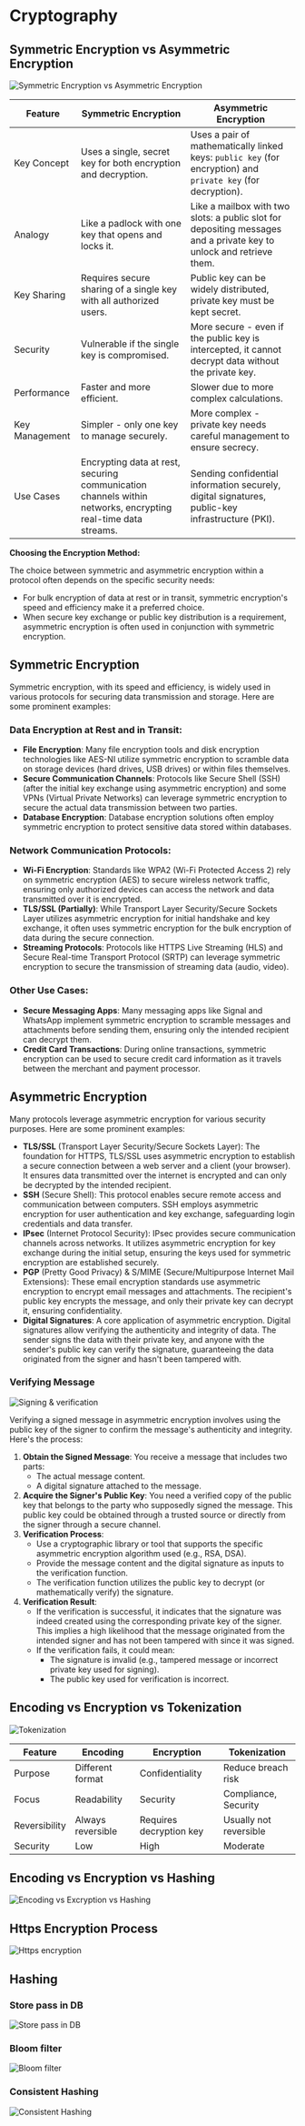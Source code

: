 # Cryptography

## Symmetric Encryption vs Asymmetric Encryption

![Symmetric Encryption vs Asymmetric Encryption](https://i.pinimg.com/originals/21/29/6f/21296f2bb7bd5429c775a4a952b817ef.gif)

Feature	| Symmetric Encryption	|  Asymmetric Encryption
----- | ---- | ----
Key Concept	| Uses a single, secret key for both encryption and decryption.	| Uses a pair of mathematically linked keys: `public key` (for encryption) and `private key` (for decryption).
Analogy |	Like a padlock with one key that opens and locks it. | 	Like a mailbox with two slots: a public slot for depositing messages and a private key to unlock and retrieve them.
Key Sharing	| Requires secure sharing of a single key with all authorized users. | 	Public key can be widely distributed, private key must be kept secret.
Security	| Vulnerable if the single key is compromised. | 	More secure - even if the public key is intercepted, it cannot decrypt data without the private key.
Performance	| Faster and more efficient. |	Slower due to more complex calculations.
Key Management |	Simpler - only one key to manage securely. | 	More complex - private key needs careful management to ensure secrecy.
Use Cases	| Encrypting data at rest, securing communication channels within networks, encrypting real-time data streams. |	Sending confidential information securely, digital signatures, public-key infrastructure (PKI).


**Choosing the Encryption Method:**

The choice between symmetric and asymmetric encryption within a protocol often depends on the specific security needs:

- For bulk encryption of data at rest or in transit, symmetric encryption's speed and efficiency make it a preferred choice.
- When secure key exchange or public key distribution is a requirement, asymmetric encryption is often used in conjunction with symmetric encryption.

## Symmetric Encryption

Symmetric encryption, with its speed and efficiency, is widely used in various protocols for securing data transmission and storage. Here are some prominent examples:

### Data Encryption at Rest and in Transit:

- **File Encryption**: Many file encryption tools and disk encryption technologies like AES-NI utilize symmetric encryption to scramble data on storage devices (hard drives, USB drives) or within files themselves.
- **Secure Communication Channels**: Protocols like Secure Shell (SSH) (after the initial key exchange using asymmetric encryption) and some VPNs (Virtual Private Networks) can leverage symmetric encryption to secure the actual data transmission between two parties.
- **Database Encryption**: Database encryption solutions often employ symmetric encryption to protect sensitive data stored within databases.

### Network Communication Protocols:

- **Wi-Fi Encryption**: Standards like WPA2 (Wi-Fi Protected Access 2) rely on symmetric encryption (AES) to secure wireless network traffic, ensuring only authorized devices can access the network and data transmitted over it is encrypted.
- **TLS/SSL (Partially)**: While Transport Layer Security/Secure Sockets Layer utilizes asymmetric encryption for initial handshake and key exchange, it often uses symmetric encryption for the bulk encryption of data during the secure connection.
- **Streaming Protocols**: Protocols like HTTPS Live Streaming (HLS) and Secure Real-time Transport Protocol (SRTP) can leverage symmetric encryption to secure the transmission of streaming data (audio, video).

### Other Use Cases:

- **Secure Messaging Apps**: Many messaging apps like Signal and WhatsApp implement symmetric encryption to scramble messages and attachments before sending them, ensuring only the intended recipient can decrypt them.
- **Credit Card Transactions**: During online transactions, symmetric encryption can be used to secure credit card information as it travels between the merchant and payment processor.


## Asymmetric Encryption

Many protocols leverage asymmetric encryption for various security purposes. Here are some prominent examples:
- **TLS/SSL** (Transport Layer Security/Secure Sockets Layer): The foundation for HTTPS, TLS/SSL uses asymmetric encryption to establish a secure connection between a web server and a client (your browser). It ensures data transmitted over the internet is encrypted and can only be decrypted by the intended recipient.
- **SSH** (Secure Shell): This protocol enables secure remote access and communication between computers. SSH employs asymmetric encryption for user authentication and key exchange, safeguarding login credentials and data transfer.
- **IPsec** (Internet Protocol Security): IPsec provides secure communication channels across networks. It utilizes asymmetric encryption for key exchange during the initial setup, ensuring the keys used for symmetric encryption are established securely.
- **PGP** (Pretty Good Privacy) & S/MIME (Secure/Multipurpose Internet Mail Extensions): These email encryption standards use asymmetric encryption to encrypt email messages and attachments. The recipient's public key encrypts the message, and only their private key can decrypt it, ensuring confidentiality.
- **Digital Signatures**: A core application of asymmetric encryption. Digital signatures allow verifying the authenticity and integrity of data. The sender signs the data with their private key, and anyone with the sender's public key can verify the signature, guaranteeing the data originated from the signer and hasn't been tampered with.

### Verifying Message

![Signing & verification](https://i.pinimg.com/originals/c7/74/0d/c7740dc13254c2d50d4bf557d5e0cb0e.png)

Verifying a signed message in asymmetric encryption involves using the public key of the signer to confirm the message's authenticity and integrity. Here's the process:

1. **Obtain the Signed Message**: You receive a message that includes two parts:
    - The actual message content.
    - A digital signature attached to the message.
2. **Acquire the Signer's Public Key**: You need a verified copy of the public key that belongs to the party who supposedly signed the message. This public key could be obtained through a trusted source or directly from the signer through a secure channel.
3. **Verification Process**:
    - Use a cryptographic library or tool that supports the specific asymmetric encryption algorithm used (e.g., RSA, DSA).
    - Provide the message content and the digital signature as inputs to the verification function.
    - The verification function utilizes the public key to decrypt (or mathematically verify) the signature.
4. **Verification Result**:
    - If the verification is successful, it indicates that the signature was indeed created using the corresponding private key of the signer. This implies a high likelihood that the message originated from the intended signer and has not been tampered with since it was signed.
    - If the verification fails, it could mean:
        - The signature is invalid (e.g., tampered message or incorrect private key used for signing).
        - The public key used for verification is incorrect.

## Encoding vs Encryption vs Tokenization

![Tokenization](https://i.pinimg.com/564x/8c/92/10/8c92102bff1c6de0d743264f054af7de.jpg)

Feature |	Encoding |	Encryption |	Tokenization
----- | ---- | ---- | ----
Purpose         |	Different format   |	Confidentiality |	Reduce breach risk
Focus           |	Readability        |	Security        |	Compliance, Security
Reversibility   |	Always reversible  |	Requires decryption key |	Usually not reversible
Security        |	Low	               |    High |	Moderate

## Encoding vs Encryption vs Hashing

![Encoding vs Excryption vs Hashing](https://i.pinimg.com/564x/01/99/d4/0199d41ba59ec9427db5351e500bbc43.jpg)


## Https Encryption Process

![Https encryption](https://i.pinimg.com/originals/c8/a2/24/c8a224f4f68f596977121025703d8189.gif)

## Hashing

### Store pass in DB

![Store pass in DB](https://i.pinimg.com/originals/34/49/7a/34497aaa04485cbf085ad9ba51eb74f7.jpg)

### Bloom filter

![Bloom filter](https://i.pinimg.com/originals/c5/86/fb/c586fbda95042c92a4e3461caa71d1e7.png)

### Consistent Hashing

![Consistent Hashing](https://i.pinimg.com/originals/bd/d6/8e/bdd68ea8186741a12e1490ac17d24c02.jpg)